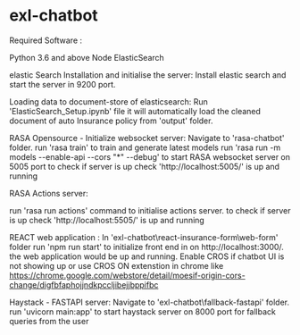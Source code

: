 # exl-chatbot

Required Software :

Python 3.6 and above Node ElasticSearch

elastic Search Installation and initialise the server: Install elastic search and start the server in 9200 port.

Loading data to document-store of elasticsearch: Run 'ElasticSearch_Setup.ipynb' file it will automatically load the cleaned document of auto Insurance policy from 'output' folder.

RASA Opensource - Initialize websocket server: Navigate to 'rasa-chatbot' folder. run 'rasa train' to train and generate latest models run 'rasa run -m models --enable-api --cors "*" --debug' to start RASA websocket server on 5005 port to check if server is up check 'http://localhost:5005/' is up and running

RASA Actions server:

run 'rasa run actions' command to initialise actions server. to check if server is up check 'http://localhost:5505/' is up and running

REACT web application : In 'exl-chatbot\react-insurance-form\web-form' folder run 'npm run start' to initialize front end in on http://localhost:3000/. the web application would be up and running. Enable CROS if chatbot UI is not showing up or use CROS ON extenstion in chrome like https://chrome.google.com/webstore/detail/moesif-origin-cors-change/digfbfaphojjndkpccljibejjbppifbc

Haystack - FASTAPI server: Navigate to 'exl-chatbot\fallback-fastapi' folder. run 'uvicorn main:app' to start haystack server on 8000 port for fallback queries from the user
